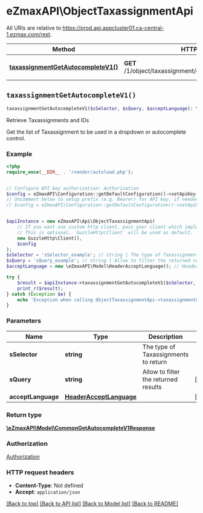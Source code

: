 # eZmaxAPI\ObjectTaxassignmentApi

All URIs are relative to https://prod.api.appcluster01.ca-central-1.ezmax.com/rest.

Method | HTTP request | Description
------------- | ------------- | -------------
[**taxassignmentGetAutocompleteV1()**](ObjectTaxassignmentApi.md#taxassignmentGetAutocompleteV1) | **GET** /1/object/taxassignment/getAutocomplete/{sSelector} | Retrieve Taxassignments and IDs


## `taxassignmentGetAutocompleteV1()`

```php
taxassignmentGetAutocompleteV1($sSelector, $sQuery, $acceptLanguage): \eZmaxAPI\Model\CommonGetAutocompleteV1Response
```

Retrieve Taxassignments and IDs

Get the list of Taxassignment to be used in a dropdown or autocomplete control.

### Example

```php
<?php
require_once(__DIR__ . '/vendor/autoload.php');


// Configure API key authorization: Authorization
$config = eZmaxAPI\Configuration::getDefaultConfiguration()->setApiKey('Authorization', 'YOUR_API_KEY');
// Uncomment below to setup prefix (e.g. Bearer) for API key, if needed
// $config = eZmaxAPI\Configuration::getDefaultConfiguration()->setApiKeyPrefix('Authorization', 'Bearer');


$apiInstance = new eZmaxAPI\Api\ObjectTaxassignmentApi(
    // If you want use custom http client, pass your client which implements `GuzzleHttp\ClientInterface`.
    // This is optional, `GuzzleHttp\Client` will be used as default.
    new GuzzleHttp\Client(),
    $config
);
$sSelector = 'sSelector_example'; // string | The type of Taxassignments to return
$sQuery = 'sQuery_example'; // string | Allow to filter the returned results
$acceptLanguage = new \eZmaxAPI\Model\HeaderAcceptLanguage(); // HeaderAcceptLanguage

try {
    $result = $apiInstance->taxassignmentGetAutocompleteV1($sSelector, $sQuery, $acceptLanguage);
    print_r($result);
} catch (Exception $e) {
    echo 'Exception when calling ObjectTaxassignmentApi->taxassignmentGetAutocompleteV1: ', $e->getMessage(), PHP_EOL;
}
```

### Parameters

Name | Type | Description  | Notes
------------- | ------------- | ------------- | -------------
 **sSelector** | **string**| The type of Taxassignments to return |
 **sQuery** | **string**| Allow to filter the returned results | [optional]
 **acceptLanguage** | [**HeaderAcceptLanguage**](../Model/.md)|  | [optional]

### Return type

[**\eZmaxAPI\Model\CommonGetAutocompleteV1Response**](../Model/CommonGetAutocompleteV1Response.md)

### Authorization

[Authorization](../../README.md#Authorization)

### HTTP request headers

- **Content-Type**: Not defined
- **Accept**: `application/json`

[[Back to top]](#) [[Back to API list]](../../README.md#endpoints)
[[Back to Model list]](../../README.md#models)
[[Back to README]](../../README.md)
